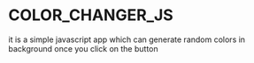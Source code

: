 # COLOR_CHANGER_JS
it is a simple javascript app which can generate random colors in background once you click on the button 
